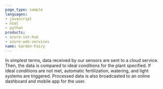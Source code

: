 ```yaml
---
page_type: sample
languages:
- javascript
- html
- python
products:
- azure-iot-hub
- azure-web-services
name: Garden-Fairy
---
```


 In simplest terms, data received by our sensors are sent to a cloud service. Then, the data is compared to ideal conditions for the plant specified. If ideal conditions are not met, automatic fertilization, watering, and light systems are triggered. Processed data is also broadcasted to an online dashboard and mobile app for the user. 

